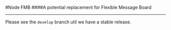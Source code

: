 #Node FMB
####A potential replacement for Flexible Message Board
___

Please see the `develop` branch util we have a stable release.
